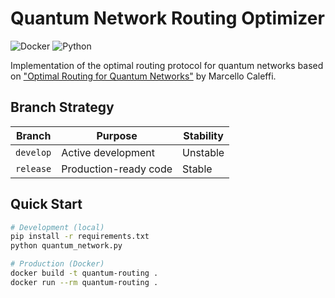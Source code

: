 # Quantum Network Routing Optimizer

![Docker](https://img.shields.io/badge/Docker-✓-blue?logo=docker)
![Python](https://img.shields.io/badge/Python-3.9+-green?logo=python)

Implementation of the optimal routing protocol for quantum networks based on ["Optimal Routing for Quantum Networks"](https://www.researchgate.net/publication/320868252) by Marcello Caleffi.

## Branch Strategy
| Branch    | Purpose                          | Stability  |
|-----------|----------------------------------|------------|
| `develop` | Active development               | Unstable   |
| `release` | Production-ready code            | Stable     |

## Quick Start
```bash
# Development (local)
pip install -r requirements.txt
python quantum_network.py

# Production (Docker)
docker build -t quantum-routing .
docker run --rm quantum-routing .